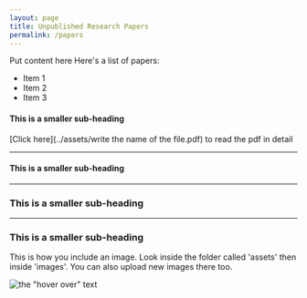 ```yaml
---
layout: page
title: Unpublished Research Papers
permalink: /papers
---
```


Put content here
Here's a list of papers:

- Item 1
- Item 2
- Item 3

#### This is a smaller sub-heading


[Click here](../assets/write the name of the file.pdf) to read the pdf in detail

---------------------------------
#### This is a smaller sub-heading




---------------------------------
### This is a smaller sub-heading



---------------------------------
### This is a smaller sub-heading




This is how you include an image. Look inside the folder called 'assets' then inside 'images'.
You can also upload new images there too.

![the "hover over" text](../assets/images/face.png)
